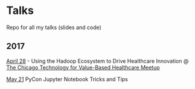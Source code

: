 # Talks
Repo for all my talks (slides and code)

## 2017
[April 28](https://github.com/alysivji/talks/tree/master/201704-healthcare-big-data-analytics) - Using the Hadoop Ecosystem to Drive Healthcare Innovation @ [The Chicago Technology for Value-Based Healthcare Meetup](https://www.meetup.com/Chicago-Technology-For-Value-Based-Healthcare-Meetup/events/238965958/)

[May 21](https://github.com/alysivji/talks/tree/master/201705-jupyter-notebook-tips-and-tricks) PyCon Jupyter Notebook Tricks and Tips
